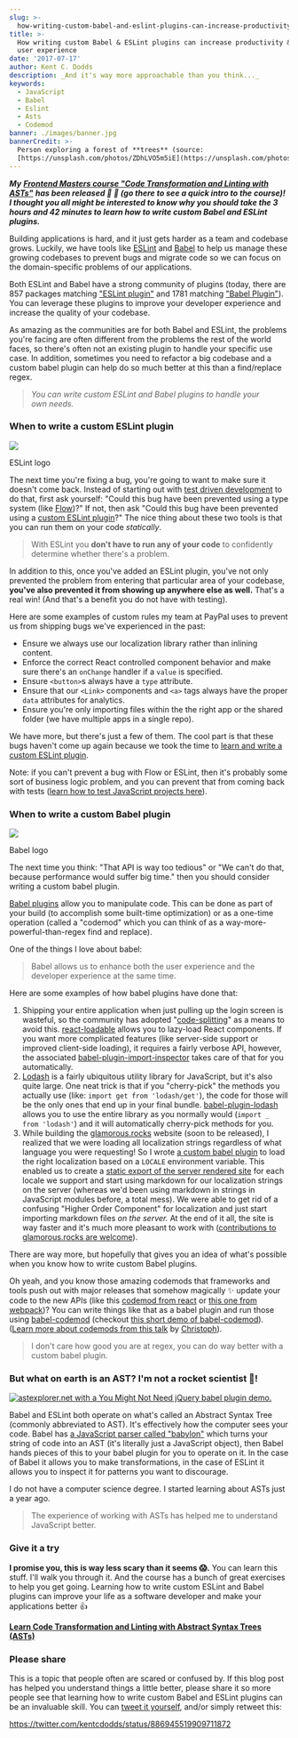 ```yaml
---
slug: >-
  how-writing-custom-babel-and-eslint-plugins-can-increase-productivity-and-improve-user-experience
title: >-
  How writing custom Babel & ESLint plugins can increase productivity & improve
  user experience
date: '2017-07-17'
author: Kent C. Dodds
description: _And it's way more approachable than you think..._
keywords:
  - JavaScript
  - Babel
  - Eslint
  - Asts
  - Codemod
banner: ./images/banner.jpg
bannerCredit: >-
  Person exploring a forest of **trees** (source:
  [https://unsplash.com/photos/ZDhLVO5m5iE](https://unsplash.com/photos/ZDhLVO5m5iE))
---
```


**_My_**
[**_Frontend Masters course "Code Transformation and Linting with ASTs"_**](https://frontendmasters.com/courses/linting-asts/)
**_has been released 🎉 🎊 (go there to see a quick intro to the course)! I
thought you all might be interested to know why you should take the 3 hours and
42 minutes to learn how to write custom Babel and ESLint plugins._**

Building applications is hard, and it just gets harder as a team and codebase
grows. Luckily, we have tools like [ESLint](http://eslint.org/) and
[Babel](https://babeljs.io/) to help us manage these growing codebases to
prevent bugs and migrate code so we can focus on the domain-specific problems of
our applications.

Both ESLint and Babel have a strong community of plugins (today, there are 857
packages matching
["ESLint plugin"](https://www.npmjs.com/search?q=eslint%20plugin&page=1&ranking=optimal)
and 1781 matching
["Babel Plugin"](https://www.npmjs.com/search?q=babel%20plugin)). You can
leverage these plugins to improve your developer experience and increase the
quality of your codebase.

As amazing as the communities are for both Babel and ESLint, the problems you're
facing are often different from the problems the rest of the world faces, so
there's often not an existing plugin to handle your specific use case. In
addition, sometimes you need to refactor a big codebase and a custom babel
plugin can help do so much better at this than a find/replace regex.

> _You can write custom ESLint and Babel plugins to handle your own needs._

### When to write a custom ESLint plugin

![](./images/0.png)

<figcaption>ESLint logo</figcaption>

The next time you're fixing a bug, you're going to want to make sure it doesn't
come back. Instead of starting out with
[test driven development](https://egghead.io/lessons/javascript-use-test-driven-development)
to do that, first ask yourself: "Could this bug have been prevented using a type
system (like [Flow](https://flow.org/))?" If not, then ask "Could this bug have
been prevented using a
[custom ESLint plugin](http://eslint.org/docs/developer-guide/working-with-rules)?"
The nice thing about these two tools is that you can run them on your code
_statically_.

> With ESLint you **don't have to run any of your code** to confidently
> determine whether there's a problem.

In addition to this, once you've added an ESLint plugin, you've not only
prevented the problem from entering that particular area of your codebase,
**you've also prevented it from showing up anywhere else as well.** That's a
real win! (And that's a benefit you do not have with testing).

Here are some examples of custom rules my team at PayPal uses to prevent us from
shipping bugs we've experienced in the past:

- Ensure we always use our localization library rather than inlining content.
- Enforce the correct React controlled component behavior and make sure there's
  an `onChange` handler if a `value` is specified.
- Ensure `<button>`s always have a `type` attribute.
- Ensure that our `<Link>` components and `<a>` tags always have the proper
  `data` attributes for analytics.
- Ensure you're only importing files within the the right app or the shared
  folder (we have multiple apps in a single repo).

We have more, but there's just a few of them. The cool part is that these bugs
haven't come up again because we took the time to
[learn and write a custom ESLint plugin](http://kcd.im/fm-asts).

Note: if you can't prevent a bug with Flow or ESLint, then it's probably some
sort of business logic problem, and you can prevent that from coming back with
tests ([learn how to test JavaScript projects here](http://kcd.im/fm-testing)).

### When to write a custom Babel plugin

![](./images/1.png)

<figcaption>Babel logo</figcaption>

The next time you think: "That API is way too tedious" or "We can't do that,
because performance would suffer big time." then you should consider writing a
custom babel plugin.

[Babel plugins](https://babeljs.io/docs/plugins/) allow you to manipulate code.
This can be done as part of your build (to accomplish some built-time
optimization) or as a one-time operation (called a "codemod" which you can think
of as a way-more-powerful-than-regex find and replace).

One of the things I love about babel:

> Babel allows us to enhance both the user experience and the developer
> experience at the same time.

Here are some examples of how babel plugins have done that:

1.  Shipping your entire application when just pulling up the login screen is
    wasteful, so the community has adopted
    "[code-splitting](https://webpack.js.org/guides/code-splitting/)" as a means
    to avoid this.
    [react-loadable](https://github.com/thejameskyle/react-loadable) allows you
    to lazy-load React components. If you want more complicated features (like
    server-side support or improved client-side loading), it requires a fairly
    verbose API, however, the associated
    [babel-plugin-import-inspector](https://github.com/thejameskyle/react-loadable/blob/3a9d9cf34abff075f3ec7919732f95dc6d9453a4/README.md#babel-plugin-import-inspector)
    takes care of that for you automatically.
2.  [Lodash](https://lodash.com/) is a fairly ubiquitous utility library for
    JavaScript, but it's also quite large. One neat trick is that if you
    "cherry-pick" the methods you actually use (like:
    `import get from 'lodash/get'`), the code for those will be the only ones
    that end up in your final bundle.
    [babel-plugin-lodash](https://github.com/lodash/babel-plugin-lodash) allows
    you to use the entire library as you normally would
    (`import _ from 'lodash'`) and it will automatically cherry-pick methods for
    you.
3.  While building the [glamorous.rocks](https://rc.glamorous.rocks/) website
    (soon to be released), I realized that we were loading all localization
    strings regardless of what language you were requesting! So I wrote
    [a custom babel plugin](https://github.com/kentcdodds/glamorous-website/blob/7ab245a4f99af9f217fd9b7d63f59dae1814f08e/other/babel-plugin-l10n-loader.js)
    to load the right localization based on a `LOCALE` environment variable.
    This enabled us to create a
    [static export of the server rendered site](https://github.com/zeit/next.js/blob/dba24dac9db97dfce07fbdb1725f5ed1f9a40811/readme.md#static-html-export)
    for each locale we support and start using markdown for our localization
    strings on the server (whereas we'd been using markdown in strings in
    JavaScript modules before, a total mess). We were able to get rid of a
    confusing "Higher Order Component" for localization and just start importing
    markdown files _on the server._ At the end of it all, the site is way faster
    and it's much more pleasant to work with
    ([contributions to glamorous.rocks are welcome](https://github.com/kentcdodds/glamorous-website/issues)).

There are way more, but hopefully that gives you an idea of what's possible when
you know how to write custom Babel plugins.

Oh yeah, and you know those amazing codemods that frameworks and tools push out
with major releases that somehow magically ✨ update your code to the new APIs
(like this [codemod from react](https://github.com/reactjs/react-codemod) or
[this one from webpack](https://github.com/webpack/webpack-cli/blob/master/lib/migrate.js))?
You can write things like that as a babel plugin and run those using
[babel-codemod](https://github.com/square/babel-codemod) (checkout
[this short demo of babel-codemod](https://www.youtube.com/watch?v=Vj9MOXbC43A&index=1&list=PLV5CVI1eNcJipUVm6RDsOQti_MzHImUMD)).
([Learn more about codemods from this talk](https://www.youtube.com/watch?v=d0pOgY8__JM)
by [Christoph](https://medium.com/u/9ea60eb6fc7c)).

> I don't care how good you are at regex, you can do way better with a custom
> babel plugin.

### But what on earth is an AST? I'm not a rocket scientist 🚀!

[![astexplorer.net with a You Might Not Need jQuery babel plugin demo.](./images/2.png)](https://kcd.im/asteymnnj)

Babel and ESLint both operate on what's called an Abstract Syntax Tree (commonly
abbreviated to AST). It's effectively how the computer sees your code. Babel has
[a JavaScript parser called "babylon"](https://github.com/babel/babylon) which
turns your string of code into an AST (it's literally just a JavaScript object),
then Babel hands pieces of this to your babel plugin for you to operate on it.
In the case of Babel it allows you to make transformations, in the case of
ESLint it allows you to inspect it for patterns you want to discourage.

I do not have a computer science degree. I started learning about ASTs just a
year ago.

> The experience of working with ASTs has helped me to understand JavaScript
> better.

### Give it a try

**I promise you, this is way less scary than it seems 😱.** You can learn this
stuff. I'll walk you through it. And the course has a bunch of great exercises
to help you get going. Learning how to write custom ESLint and Babel plugins can
improve your life as a software developer and make your applications better 👍

[**Learn Code Transformation and Linting with Abstract Syntax Trees (ASTs)**](http://kcd.im/fm-asts)

### Please share

This is a topic that people often are scared or confused by. If this blog post
has helped you understand things a little better, please share it so more people
see that learning how to write custom Babel and ESLint plugins can be an
invaluable skill. You can
[tweet it yourself](https://twitter.com/intent/tweet?text=%22How%20writing%20custom%20Babel%20%26%20ESLint%20plugins%20can%20increase%20productivity%20%26%20improve%20user%20experience%22%20https://medium.com/@kentcdodds/fd6dd8076e26%20by%20@kentcdodds%20%F0%9F%91%8D),
and/or simply retweet this:

https://twitter.com/kentcdodds/status/886945519909711872
